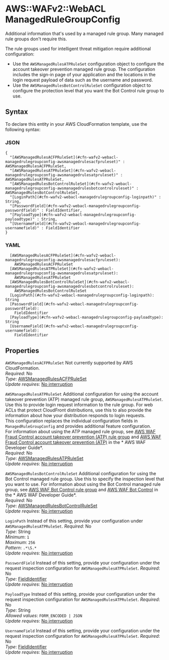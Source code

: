 # AWS::WAFv2::WebACL ManagedRuleGroupConfig<a name="aws-properties-wafv2-webacl-managedrulegroupconfig"></a>

Additional information that's used by a managed rule group\. Many managed rule groups don't require this\.

The rule groups used for intelligent threat mitigation require additional configuration: 
+ Use the `AWSManagedRulesATPRuleSet` configuration object to configure the account takeover prevention managed rule group\. The configuration includes the sign\-in page of your application and the locations in the login request payload of data such as the username and password\. 
+ Use the `AWSManagedRulesBotControlRuleSet` configuration object to configure the protection level that you want the Bot Control rule group to use\. 

## Syntax<a name="aws-properties-wafv2-webacl-managedrulegroupconfig-syntax"></a>

To declare this entity in your AWS CloudFormation template, use the following syntax:

### JSON<a name="aws-properties-wafv2-webacl-managedrulegroupconfig-syntax.json"></a>

```
{
  "[AWSManagedRulesACFPRuleSet](#cfn-wafv2-webacl-managedrulegroupconfig-awsmanagedrulesacfpruleset)" : AWSManagedRulesACFPRuleSet,
  "[AWSManagedRulesATPRuleSet](#cfn-wafv2-webacl-managedrulegroupconfig-awsmanagedrulesatpruleset)" : AWSManagedRulesATPRuleSet,
  "[AWSManagedRulesBotControlRuleSet](#cfn-wafv2-webacl-managedrulegroupconfig-awsmanagedrulesbotcontrolruleset)" : AWSManagedRulesBotControlRuleSet,
  "[LoginPath](#cfn-wafv2-webacl-managedrulegroupconfig-loginpath)" : String,
  "[PasswordField](#cfn-wafv2-webacl-managedrulegroupconfig-passwordfield)" : FieldIdentifier,
  "[PayloadType](#cfn-wafv2-webacl-managedrulegroupconfig-payloadtype)" : String,
  "[UsernameField](#cfn-wafv2-webacl-managedrulegroupconfig-usernamefield)" : FieldIdentifier
}
```

### YAML<a name="aws-properties-wafv2-webacl-managedrulegroupconfig-syntax.yaml"></a>

```
  [AWSManagedRulesACFPRuleSet](#cfn-wafv2-webacl-managedrulegroupconfig-awsmanagedrulesacfpruleset): 
    AWSManagedRulesACFPRuleSet
  [AWSManagedRulesATPRuleSet](#cfn-wafv2-webacl-managedrulegroupconfig-awsmanagedrulesatpruleset): 
    AWSManagedRulesATPRuleSet
  [AWSManagedRulesBotControlRuleSet](#cfn-wafv2-webacl-managedrulegroupconfig-awsmanagedrulesbotcontrolruleset): 
    AWSManagedRulesBotControlRuleSet
  [LoginPath](#cfn-wafv2-webacl-managedrulegroupconfig-loginpath): String
  [PasswordField](#cfn-wafv2-webacl-managedrulegroupconfig-passwordfield): 
    FieldIdentifier
  [PayloadType](#cfn-wafv2-webacl-managedrulegroupconfig-payloadtype): String
  [UsernameField](#cfn-wafv2-webacl-managedrulegroupconfig-usernamefield): 
    FieldIdentifier
```

## Properties<a name="aws-properties-wafv2-webacl-managedrulegroupconfig-properties"></a>

`AWSManagedRulesACFPRuleSet`  <a name="cfn-wafv2-webacl-managedrulegroupconfig-awsmanagedrulesacfpruleset"></a>
Not currently supported by AWS CloudFormation\.  
*Required*: No  
*Type*: [AWSManagedRulesACFPRuleSet](aws-properties-wafv2-webacl-awsmanagedrulesacfpruleset.md)  
*Update requires*: [No interruption](https://docs.aws.amazon.com/AWSCloudFormation/latest/UserGuide/using-cfn-updating-stacks-update-behaviors.html#update-no-interrupt)

`AWSManagedRulesATPRuleSet`  <a name="cfn-wafv2-webacl-managedrulegroupconfig-awsmanagedrulesatpruleset"></a>
Additional configuration for using the account takeover prevention \(ATP\) managed rule group, `AWSManagedRulesATPRuleSet`\. Use this to provide login request information to the rule group\. For web ACLs that protect CloudFront distributions, use this to also provide the information about how your distribution responds to login requests\.   
This configuration replaces the individual configuration fields in `ManagedRuleGroupConfig` and provides additional feature configuration\.   
For information about using the ATP managed rule group, see [AWS WAF Fraud Control account takeover prevention \(ATP\) rule group](https://docs.aws.amazon.com/waf/latest/developerguide/aws-managed-rule-groups-atp.html) and [AWS WAF Fraud Control account takeover prevention \(ATP\)](https://docs.aws.amazon.com/waf/latest/developerguide/waf-atp.html) in the * AWS WAF Developer Guide*\.  
*Required*: No  
*Type*: [AWSManagedRulesATPRuleSet](aws-properties-wafv2-webacl-awsmanagedrulesatpruleset.md)  
*Update requires*: [No interruption](https://docs.aws.amazon.com/AWSCloudFormation/latest/UserGuide/using-cfn-updating-stacks-update-behaviors.html#update-no-interrupt)

`AWSManagedRulesBotControlRuleSet`  <a name="cfn-wafv2-webacl-managedrulegroupconfig-awsmanagedrulesbotcontrolruleset"></a>
Additional configuration for using the Bot Control managed rule group\. Use this to specify the inspection level that you want to use\. For information about using the Bot Control managed rule group, see [AWS WAF Bot Control rule group](https://docs.aws.amazon.com/waf/latest/developerguide/aws-managed-rule-groups-bot.html) and [AWS WAF Bot Control](https://docs.aws.amazon.com/waf/latest/developerguide/waf-bot-control.html) in the * AWS WAF Developer Guide*\.  
*Required*: No  
*Type*: [AWSManagedRulesBotControlRuleSet](aws-properties-wafv2-webacl-awsmanagedrulesbotcontrolruleset.md)  
*Update requires*: [No interruption](https://docs.aws.amazon.com/AWSCloudFormation/latest/UserGuide/using-cfn-updating-stacks-update-behaviors.html#update-no-interrupt)

`LoginPath`  <a name="cfn-wafv2-webacl-managedrulegroupconfig-loginpath"></a>
Instead of this setting, provide your configuration under `AWSManagedRulesATPRuleSet`\. 
*Required*: No  
*Type*: String  
*Minimum*: `1`  
*Maximum*: `256`  
*Pattern*: `.*\S.*`  
*Update requires*: [No interruption](https://docs.aws.amazon.com/AWSCloudFormation/latest/UserGuide/using-cfn-updating-stacks-update-behaviors.html#update-no-interrupt)

`PasswordField`  <a name="cfn-wafv2-webacl-managedrulegroupconfig-passwordfield"></a>
Instead of this setting, provide your configuration under the request inspection configuration for `AWSManagedRulesATPRuleSet`\. 
*Required*: No  
*Type*: [FieldIdentifier](aws-properties-wafv2-webacl-fieldidentifier.md)  
*Update requires*: [No interruption](https://docs.aws.amazon.com/AWSCloudFormation/latest/UserGuide/using-cfn-updating-stacks-update-behaviors.html#update-no-interrupt)

`PayloadType`  <a name="cfn-wafv2-webacl-managedrulegroupconfig-payloadtype"></a>
Instead of this setting, provide your configuration under the request inspection configuration for `AWSManagedRulesATPRuleSet`\. 
*Required*: No  
*Type*: String  
*Allowed values*: `FORM_ENCODED | JSON`  
*Update requires*: [No interruption](https://docs.aws.amazon.com/AWSCloudFormation/latest/UserGuide/using-cfn-updating-stacks-update-behaviors.html#update-no-interrupt)

`UsernameField`  <a name="cfn-wafv2-webacl-managedrulegroupconfig-usernamefield"></a>
Instead of this setting, provide your configuration under the request inspection configuration for `AWSManagedRulesATPRuleSet`\. 
*Required*: No  
*Type*: [FieldIdentifier](aws-properties-wafv2-webacl-fieldidentifier.md)  
*Update requires*: [No interruption](https://docs.aws.amazon.com/AWSCloudFormation/latest/UserGuide/using-cfn-updating-stacks-update-behaviors.html#update-no-interrupt)